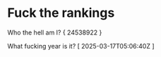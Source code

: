 # Fuck the rankings

Who the hell am I?
{ 24538922 }

What fucking year is it?
[ 2025-03-17T05:06:40Z ]
